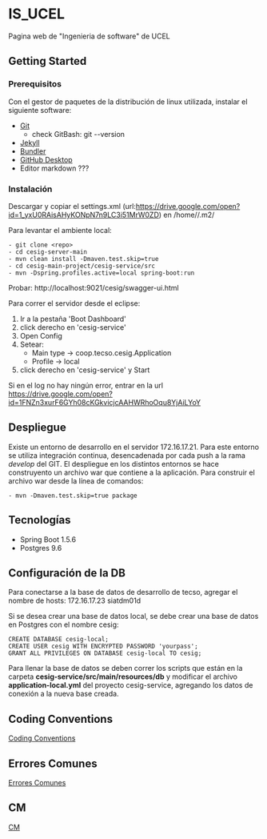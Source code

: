 
# IS_UCEL
Pagina web de "Ingenieria de software" de UCEL

## Getting Started

### Prerequisitos
Con el gestor de paquetes de la distribución de linux utilizada, instalar el siguiente software:
* [Git](https://docs.github.com/en/free-pro-team@latest/github/getting-started-with-github/set-up-git#setting-up-git)	
	- check GitBash: git --version
* [Jekyll](https://jekyllrb.com/docs/installation/)
* [Bundler](https://bundler.io/)
* [GitHub Desktop](https://desktop.github.com/)
* Editor markdown ???

### Instalación

Descargar y copiar el settings.xml (url:https://drive.google.com/open?id=1_yxU0RAisAHyKONpN7n9LC3i51MrW0ZD) en /home/<USUARIO>/.m2/ 

Para levantar el ambiente local:

	- git clone <repo> 
	- cd cesig-server-main 
	- mvn clean install -Dmaven.test.skip=true 
	- cd cesig-main-project/cesig-service/src 
	- mvn -Dspring.profiles.active=local spring-boot:run

Probar: http://localhost:9021/cesig/swagger-ui.html



Para correr el servidor desde el eclipse:
1. Ir a la pestaña 'Boot Dashboard'
2. click derecho en 'cesig-service'
3. Open Config
4. Setear:
	- Main type -> coop.tecso.cesig.Application
	- Profile -> local 
5. click derecho en 'cesig-service' y Start

Si en el log no hay ningún error, entrar en la url https://drive.google.com/open?id=1FNZn3xurF6GYh08cKGkvicjcAAHWRhoOqu8YjAiLYoY


## Despliegue
Existe un entorno de desarrollo en el servidor 172.16.17.21. Para este entorno se utiliza integración continua, desencadenada por cada push a la rama *develop* del GIT.
El despliegue en los distintos entornos se hace construyento un archivo war que contiene a la aplicación. Para construir el archivo war desde la línea de comandos:

	- mvn -Dmaven.test.skip=true package  

## Tecnologías

* Spring Boot 1.5.6
* Postgres 9.6


## Configuración de la DB

Para conectarse a la base de datos de desarrollo de tecso, agregar el nombre de hosts: 172.16.17.23 siatdm01d 

Si se desea crear una base de datos local, se debe crear una base de datos en Postgres con el nombre cesig:
	
	CREATE DATABASE cesig-local;
	CREATE USER cesig WITH ENCRYPTED PASSWORD 'yourpass';
	GRANT ALL PRIVILEGES ON DATABASE cesig-local TO cesig;

Para llenar la base de datos se deben correr los scripts que están en la carpeta **cesig-service/src/main/resources/db** y modificar el archivo  **application-local.yml** del proyecto cesig-service, agregando los datos de conexión a la nueva base creada.

## Coding Conventions
[Coding Conventions](./CODINGCONVENTIONS.md)

## Errores Comunes
[Errores Comunes](./COMMONERROR.txt)


## CM
[CM](https://drive.google.com/open?id=1FNZn3xurF6GYh08cKGkvicjcAAHWRhoOqu8YjAiLYoY)





